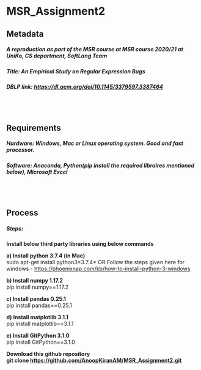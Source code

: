 # MSR_Assignment2

## Metadata   
##### A reproduction as part of the MSR course at MSR course 2020/21 at UniKo, CS department, SoftLang Team   
##### Title: An Empirical Study on Regular Expression Bugs   
##### DBLP link: https://dl.acm.org/doi/10.1145/3379597.3387464  

<br/>
<br/>

## Requirements   
##### Hardware: Windows, Mac or Linux operating system. Good and fast processor.
##### Software: Anaconda, Python(pip install the required libraires mentioned below), Microsoft Excel

<br/>
<br/>

## Process   
##### Steps:   
**Install below third party libraries using below commands**

  **a) Install python 3.7.4 (in Mac)**   
  sudo apt-get install python3=3.7.4* OR Follow the steps given here for windows - https://phoenixnap.com/kb/how-to-install-python-3-windows 

  **b) Install numpy 1.17.2**   
  pip install numpy==1.17.2   

  **c) Install pandas 0.25.1**   
  pip install pandas==0.25.1   

  **d) Install matplotlib 3.1.1**   
  pip install matplotlib==3.1.1    

  **e) Install GitPython 3.1.0**   
  pip install GitPython==3.1.0    



**Download this github repository**   
**git clone https://github.com/AnoopKiranAM/MSR_Assignment2.git**   

